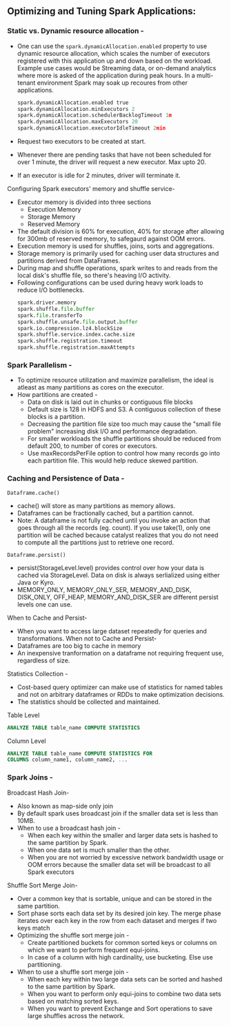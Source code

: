 ## Optimizing and Tuning Spark Applications:  

### Static vs. Dynamic resource allocation - 
- One can use the `spark.dynamicAllocation.enabled` property to use dynamic resource allocation, which scales the number of executors registered with this application up and down based on the workload. Example use cases would be Streaming data, or on-demand analytics where more is asked of the application during peak hours. In a multi-tenant environment Spark may soak up recoures from other applications.

    ```python
    spark.dynamicAllocation.enabled true
    spark.dynamicAllocation.minExecutors 2
    spark.dynamicAllocation.schedulerBacklogTimeout 1m
    spark.dynamicAllocation.maxExecutors 20
    spark.dynamicAllocation.executorIdleTimeout 2min
    ```
- Request two executors to be created at start.
- Whenever there are pending tasks that have not been scheduled for over 1 minute, the driver will request a new executor. Max upto 20.
- If an executor is idle for 2 minutes, driver will terminate it.  
  
Configuring Spark executors' memory and shuffle service-
- Executor memory is divided into three sections
    - Execution Memory
    - Storage Memory
    - Reserved Memory
- The default division is 60% for execution, 40% for storage after allowing for 300mb of reserved memory, to safegaurd against OOM errors.
- Execution memory is used for shuffles, joins, sorts and aggregations.
- Storage memory is primarily used for caching user data structures and partitions derived from DataFrames.
- During map and shuffle operations, spark writes to and reads from the local disk's shuffle file, so there's heaving I/O activity. 
- Following configurations can be used during heavy work loads to reduce I/O bottlenecks.
    ```python
    spark.driver.memory
    spark.shuffle.file.buffer
    spark.file.transferTo
    spark.shuffle.unsafe.file.output.buffer
    spark.io.compression.lz4.blockSize
    spark.shuffle.service.index.cache.size
    spark.shuffle.registration.timeout
    spark.shuffle.registration.maxAttempts
    ```

### Spark Parallelism -  
- To optimize resource utilization and maximize parallelism, the ideal is atleast as many partitions as cores on the executor.
- How partitions are created - 
    - Data on disk is laid out in chunks or contiguous file blocks
    - Default size is 128 in HDFS and S3. A contiguous collection of these blocks is a partition.
    - Decreasing the partition file size too much may cause the "small file problem" increasing disk I/O and performance degradation.
    - For smaller workloads the shuffle partitions should be reduced from default 200, to number of cores or executors.
    - Use maxRecordsPerFile option to control how many records go into each partition file. This would help reduce skewed partition.

### Caching and Persistence of Data -  

`Dataframe.cache()`
- cache() will store as many partitions as memory allows. 
- Dataframes can be fractionally cached, but a partition cannot.
- Note: A dataframe is not fully cached until you invoke an action that goes through all the records (eg. count). If you use take(1), only one partition will be cached because catalyst realizes that you do not need to compute all the partitions just to retrieve one record.  

``Dataframe.persist()  ``
- persist(StorageLevel.level) provides control over how your data is cached via StorageLevel. Data on disk is always serlialized using either Java or Kyro.
- MEMORY_ONLY, MEMORY_ONLY_SER, MEMORY_AND_DISK, DISK_ONLY, OFF_HEAP, MEMORY_AND_DISK_SER are different persist levels one can use.

When to Cache and Persist- 
- When you want to access large dataset repeatedly for queries and transformations.
When not to Cache and Persist-
- Dataframes are too big to cache in memory
- An inexpensive tranformation on a dataframe not requiring frequent use, regardless of size.

Statistics Collection -  
- Cost-based query optimizer can make use of statistics for named tables and not on arbitrary dataframes or RDDs to make optimization decisions.  
- The statistics should be collected and maintained.

Table Level  
```SQL
ANALYZE TABLE table_name COMPUTE STATISTICS
```

Column Level  
```SQL
ANALYZE TABLE table_name COMPUTE STATISTICS FOR
COLUMNS column_name1, column_name2, ...
```

### Spark Joins -

Broadcast Hash Join-
- Also known as map-side only join
- By default spark uses broadcast join if the smaller data set is less than 10MB.
- When to use a broadcast hash join -
    - When each key within the smaller and larger data sets is hashed to the same partition by Spark.
    - When one data set is much smaller than the other.
    - When you are not worried by excessive network bandwidth usage or OOM errors because the smaller data set will be broadcast to all Spark executors

Shuffle Sort Merge Join-
- Over a common key that is sortable, unique and can be stored in the same partition.
- Sort phase sorts each data set by its desired join key. The merge phase iterates over each key in the row from each dataset and merges if two keys match
- Optimizing the shuffle sort merge join -
    - Create partitioned buckets for common sorted keys or columns on which we want to perform frequent equi-joins. 
    - In case of a column with high cardinality, use bucketing. Else use partitioning.
- When to use a shuffle sort merge join -
    - When each key within two large data sets can be sorted and hashed to the same partition by Spark.
    - When you want to perform only equi-joins to combine two data sets based on matching sorted keys.
    - When you want to prevent Exchange and Sort operations to save large shuffles across the network.